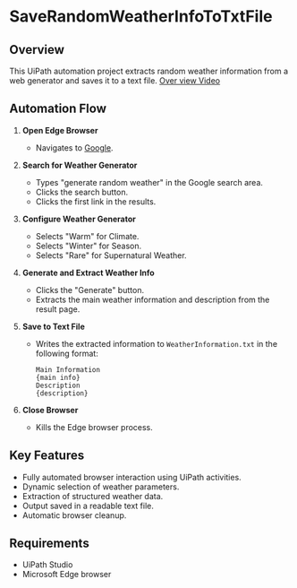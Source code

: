 # SaveRandomWeatherInfoToTxtFile

## Overview

This UiPath automation project extracts random weather information from a web generator and saves it to a text file.
[Over view Video]()

## Automation Flow

1. **Open Edge Browser**  
   - Navigates to [Google](https://www.google.com).

2. **Search for Weather Generator**  
   - Types "generate random weather" in the Google search area.
   - Clicks the search button.
   - Clicks the first link in the results.

3. **Configure Weather Generator**  
   - Selects "Warm" for Climate.
   - Selects "Winter" for Season.
   - Selects "Rare" for Supernatural Weather.

4. **Generate and Extract Weather Info**  
   - Clicks the "Generate" button.
   - Extracts the main weather information and description from the result page.

5. **Save to Text File**  
   - Writes the extracted information to `WeatherInformation.txt` in the following format:
     ```
     Main Information
     {main info}
     Description
     {description}
     ```

6. **Close Browser**  
   - Kills the Edge browser process.

## Key Features

- Fully automated browser interaction using UiPath activities.
- Dynamic selection of weather parameters.
- Extraction of structured weather data.
- Output saved in a readable text file.
- Automatic browser cleanup.

## Requirements

- UiPath Studio
- Microsoft Edge browser
